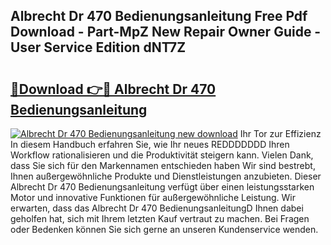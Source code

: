 ## Albrecht Dr 470 Bedienungsanleitung Free Pdf Download - Part-MpZ New Repair Owner Guide - User Service Edition dNT7Z

# <h2><a href="http://df59om.blite.top/?on=Albrecht+Dr+470+Bedienungsanleitung">🔗Download 👉🔴 Albrecht Dr 470 Bedienungsanleitung</a></h2>

[![Albrecht Dr 470 Bedienungsanleitung new download](https://i.imgur.com/lujVjoI.png)](http://df59om.blite.top/?on=Albrecht+Dr+470+Bedienungsanleitung)
Ihr Tor zur Effizienz In diesem Handbuch erfahren Sie, wie Ihr neues REDDDDDDD Ihren Workflow rationalisieren und die Produktivität steigern kann. Vielen Dank, dass Sie sich für den Markennamen entschieden haben Wir sind bestrebt, Ihnen außergewöhnliche Produkte und Dienstleistungen anzubieten. Dieser Albrecht Dr 470 Bedienungsanleitung verfügt über einen leistungsstarken Motor und innovative Funktionen für außergewöhnliche Leistung. Wir erwarten, dass das Albrecht Dr 470 BedienungsanleitungD Ihnen dabei geholfen hat, sich mit Ihrem letzten Kauf vertraut zu machen. Bei Fragen oder Bedenken können Sie sich gerne an unseren Kundenservice wenden.
